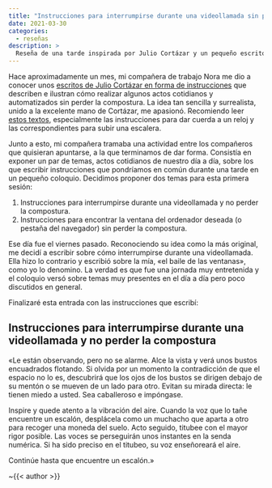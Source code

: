 ```yaml
---
title: "Instrucciones para interrumpirse durante una videollamada sin perder la compostura"
date: 2021-03-30
categories:
  - reseñas
description: >
  Reseña de una tarde inspirada por Julio Cortázar y un pequeño escrito mitad poético, mitad costumbrista y mitad crítica a la proceduralización de cualquier aspecto de la vida (lo que efectivamente hace de él escrito y medio).
---
```


[further-cortázar]: https://theobjective.com/further/instrucciones-de-cortazar-para-recordar-llorar-y-cantar-sin-perder-la-compostura "Instrucciones de Cortázar para recordar, llorar y cantar sin perder la compostura | Further"

Hace aproximadamente un mes, mi compañera de trabajo Nora me dio a conocer unos [escritos de Julio Cortázar en forma de instrucciones][further-cortázar] que describen e ilustran cómo realizar algunos actos cotidianos y automatizados sin perder la compostura. La idea tan sencilla y surrealista, unido a la excelente mano de Cortázar, me apasionó. Recomiendo leer [estos textos][further-cortázar], especialmente las instrucciones para dar cuerda a un reloj y las correspondientes para subir una escalera.

Junto a esto, mi compañera tramaba una actividad entre los compañeros que quisieran apuntarse, a la que terminamos de dar forma. Consistía en exponer un par de temas, actos cotidianos de nuestro día a día, sobre los que escribir instrucciones que pondríamos en común durante una tarde en un pequeño coloquio. Decidimos proponer dos temas para esta primera sesión:

1. Instrucciones para interrumpirse durante una videollamada y no perder la compostura.
2. Instrucciones para encontrar la ventana del ordenador deseada (o pestaña del navegador) sin perder la compostura.

Ese día fue el viernes pasado. Reconociendo su idea como la más original, me decidí a escribir sobre cómo interrumpirse durante una videollamada. Ella hizo lo contrario y escribió sobre la mía, «el baile de las ventanas», como yo lo denomino. La verdad es que fue una jornada muy entretenida y el coloquio versó sobre temas muy presentes en el día a día pero poco discutidos en general.

Finalizaré esta entrada con las instrucciones que escribí:

Instrucciones para interrumpirse durante una videollamada y no perder la compostura
---

«Le están observando, pero no se alarme. Alce la vista y verá unos bustos encuadrados flotando. Si olvida por un momento la contradicción de que el espacio no lo es, descubrirá que los ojos de los bustos se dirigen debajo de su mentón o se mueven de un lado para otro. Evitan su mirada directa: le tienen miedo a usted. Sea caballeroso e impóngase.

Inspire y quede atento a la vibración del aire. Cuando la voz que lo tañe encuentre un escalón, desplácela como un muchacho que aparta a otro para recoger una moneda del suelo. Acto seguido, titubee con el mayor rigor posible. Las voces se perseguirán unos instantes en la senda numérica. Si ha sido preciso en el titubeo, su voz enseñoreará el aire.

Continúe hasta que encuentre un escalón.»


~{{< author >}}

